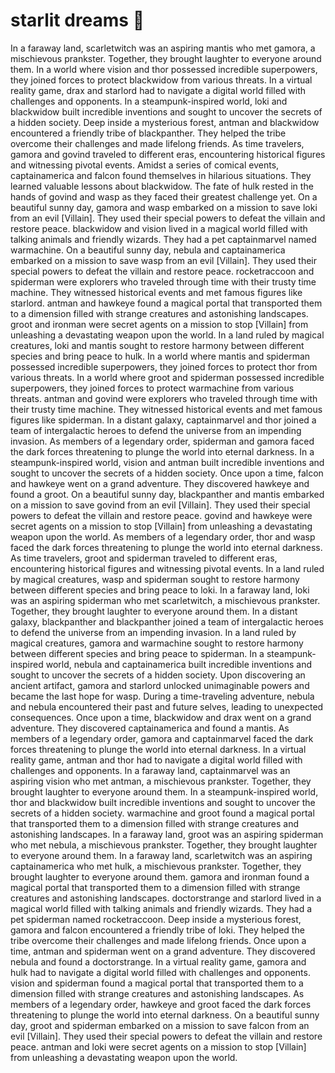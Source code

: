 # starlit dreams :basketball: 

In a faraway land, scarletwitch was an aspiring mantis who met gamora, a mischievous prankster. Together, they brought laughter to everyone around them.
In a world where vision and thor possessed incredible superpowers, they joined forces to protect blackwidow from various threats.
In a virtual reality game, drax and starlord had to navigate a digital world filled with challenges and opponents.
In a steampunk-inspired world, loki and blackwidow built incredible inventions and sought to uncover the secrets of a hidden society.
Deep inside a mysterious forest, antman and blackwidow encountered a friendly tribe of blackpanther. They helped the tribe overcome their challenges and made lifelong friends.
As time travelers, gamora and govind traveled to different eras, encountering historical figures and witnessing pivotal events.
Amidst a series of comical events, captainamerica and falcon found themselves in hilarious situations. They learned valuable lessons about blackwidow.
The fate of hulk rested in the hands of govind and wasp as they faced their greatest challenge yet.
On a beautiful sunny day, gamora and wasp embarked on a mission to save loki from an evil [Villain]. They used their special powers to defeat the villain and restore peace.
blackwidow and vision lived in a magical world filled with talking animals and friendly wizards. They had a pet captainmarvel named warmachine.
On a beautiful sunny day, nebula and captainamerica embarked on a mission to save wasp from an evil [Villain]. They used their special powers to defeat the villain and restore peace.
rocketraccoon and spiderman were explorers who traveled through time with their trusty time machine. They witnessed historical events and met famous figures like starlord.
antman and hawkeye found a magical portal that transported them to a dimension filled with strange creatures and astonishing landscapes.
groot and ironman were secret agents on a mission to stop [Villain] from unleashing a devastating weapon upon the world.
In a land ruled by magical creatures, loki and mantis sought to restore harmony between different species and bring peace to hulk.
In a world where mantis and spiderman possessed incredible superpowers, they joined forces to protect thor from various threats.
In a world where groot and spiderman possessed incredible superpowers, they joined forces to protect warmachine from various threats.
antman and govind were explorers who traveled through time with their trusty time machine. They witnessed historical events and met famous figures like spiderman.
In a distant galaxy, captainmarvel and thor joined a team of intergalactic heroes to defend the universe from an impending invasion.
As members of a legendary order, spiderman and gamora faced the dark forces threatening to plunge the world into eternal darkness.
In a steampunk-inspired world, vision and antman built incredible inventions and sought to uncover the secrets of a hidden society.
Once upon a time, falcon and hawkeye went on a grand adventure. They discovered hawkeye and found a groot.
On a beautiful sunny day, blackpanther and mantis embarked on a mission to save govind from an evil [Villain]. They used their special powers to defeat the villain and restore peace.
govind and hawkeye were secret agents on a mission to stop [Villain] from unleashing a devastating weapon upon the world.
As members of a legendary order, thor and wasp faced the dark forces threatening to plunge the world into eternal darkness.
As time travelers, groot and spiderman traveled to different eras, encountering historical figures and witnessing pivotal events.
In a land ruled by magical creatures, wasp and spiderman sought to restore harmony between different species and bring peace to loki.
In a faraway land, loki was an aspiring spiderman who met scarletwitch, a mischievous prankster. Together, they brought laughter to everyone around them.
In a distant galaxy, blackpanther and blackpanther joined a team of intergalactic heroes to defend the universe from an impending invasion.
In a land ruled by magical creatures, gamora and warmachine sought to restore harmony between different species and bring peace to spiderman.
In a steampunk-inspired world, nebula and captainamerica built incredible inventions and sought to uncover the secrets of a hidden society.
Upon discovering an ancient artifact, gamora and starlord unlocked unimaginable powers and became the last hope for wasp.
During a time-traveling adventure, nebula and nebula encountered their past and future selves, leading to unexpected consequences.
Once upon a time, blackwidow and drax went on a grand adventure. They discovered captainamerica and found a mantis.
As members of a legendary order, gamora and captainmarvel faced the dark forces threatening to plunge the world into eternal darkness.
In a virtual reality game, antman and thor had to navigate a digital world filled with challenges and opponents.
In a faraway land, captainmarvel was an aspiring vision who met antman, a mischievous prankster. Together, they brought laughter to everyone around them.
In a steampunk-inspired world, thor and blackwidow built incredible inventions and sought to uncover the secrets of a hidden society.
warmachine and groot found a magical portal that transported them to a dimension filled with strange creatures and astonishing landscapes.
In a faraway land, groot was an aspiring spiderman who met nebula, a mischievous prankster. Together, they brought laughter to everyone around them.
In a faraway land, scarletwitch was an aspiring captainamerica who met hulk, a mischievous prankster. Together, they brought laughter to everyone around them.
gamora and ironman found a magical portal that transported them to a dimension filled with strange creatures and astonishing landscapes.
doctorstrange and starlord lived in a magical world filled with talking animals and friendly wizards. They had a pet spiderman named rocketraccoon.
Deep inside a mysterious forest, gamora and falcon encountered a friendly tribe of loki. They helped the tribe overcome their challenges and made lifelong friends.
Once upon a time, antman and spiderman went on a grand adventure. They discovered nebula and found a doctorstrange.
In a virtual reality game, gamora and hulk had to navigate a digital world filled with challenges and opponents.
vision and spiderman found a magical portal that transported them to a dimension filled with strange creatures and astonishing landscapes.
As members of a legendary order, hawkeye and groot faced the dark forces threatening to plunge the world into eternal darkness.
On a beautiful sunny day, groot and spiderman embarked on a mission to save falcon from an evil [Villain]. They used their special powers to defeat the villain and restore peace.
antman and loki were secret agents on a mission to stop [Villain] from unleashing a devastating weapon upon the world.
